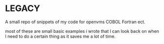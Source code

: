 # LEGACY
A small repo of snippets of my code for openvms COBOL Fortran ect.

most of these are small basic examples i wrote that I can look back on when I need to do a certain thing as it saves me a lot of time. 
